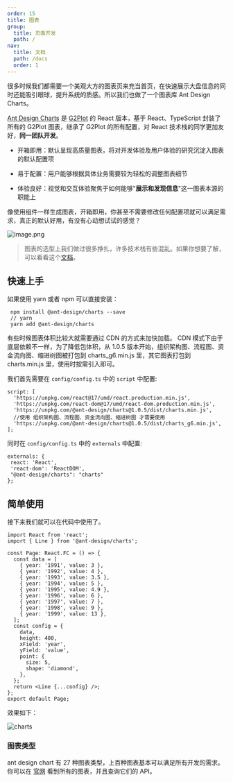 ```yaml
---
order: 15
title: 图表
group:
  title: 页面开发
  path: /
nav:
  title: 文档
  path: /docs
  order: 1
---
```


很多时候我们都需要一个美观大方的图表页来充当首页，在快速展示大盘信息的同时还能吸引眼球，提升系统的质感。所以我们也做了一个图表库 Ant Design Charts。

[Ant Design Charts](https://charts.ant.design/zh-CN/guide) 是 [G2Plot](https://antv-g2plot.gitee.io/zh/examples/gallery) 的 React 版本，基于 React、TypeScript 封装了所有的 G2Plot 图表，继承了 G2Plot 的所有配置，对 React 技术栈的同学更加友好，<b>同一团队开发</b>。

- 开箱即用：默认呈现高质量图表，将对开发体验及用户体验的研究沉淀入图表的默认配置项

- 易于配置：用户能够根据具体业务需要较为轻松的调整图表细节

- 体验良好：视觉和交互体验聚焦于如何能够"**展示和发现信息**"这一图表本源的职能上

像使用组件一样生成图表，开箱即用，你甚至不需要修改任何配置项就可以满足需求，真正的默认好用，有没有心动想试试的感觉？

![image.png](https://gw.alipayobjects.com/zos/antfincdn/0TC3%26Qgh5c/1586836312040-340d7971-1ac7-4ee6-af81-e2cae2b05963.png)

> 图表的选型上我们做过很多挣扎，许多技术栈有些混乱。如果你想要了解，可以看看这个[文档](https://www.yuque.com/antv/g2plot/iqimgm)。

## 快速上手

如果使用 yarn 或者 npm 可以直接安装：

```shell
 npm install @ant-design/charts --save
 // yarn
 yarn add @ant-design/charts
```

有些时候图表体积比较大就需要通过 CDN 的方式来加快加载。 CDN 模式下由于底层依赖不一样，为了降低包体积，从 1.0.5 版本开始，组织架构图、流程图、资金流向图、缩进树图被打包到 charts_g6.min.js 里，其它图表打包到 charts.min.js 里，使用时按需引入即可。

我们首先需要在 `config/config.ts` 中的 `script` 中配置:

```tsx | pure
script: [
  'https://unpkg.com/react@17/umd/react.production.min.js',
  'https://unpkg.com/react-dom@17/umd/react-dom.production.min.js',
  'https://unpkg.com/@ant-design/charts@1.0.5/dist/charts.min.js',
  //使用 组织架构图、流程图、资金流向图、缩进树图 才需要使用
  'https://unpkg.com/@ant-design/charts@1.0.5/dist/charts_g6.min.js',
];
```

同时在 `config/config.ts` 中的 `externals` 中配置:

```tsx | pure
externals: {
 react: 'React',
 'react-dom': 'ReactDOM',
 "@ant-design/charts": "charts"
};
```

## 简单使用

接下来我们就可以在代码中使用了。

```tsx | pure
import React from 'react';
import { Line } from '@ant-design/charts';

const Page: React.FC = () => {
  const data = [
    { year: '1991', value: 3 },
    { year: '1992', value: 4 },
    { year: '1993', value: 3.5 },
    { year: '1994', value: 5 },
    { year: '1995', value: 4.9 },
    { year: '1996', value: 6 },
    { year: '1997', value: 7 },
    { year: '1998', value: 9 },
    { year: '1999', value: 13 },
  ];
  const config = {
    data,
    height: 400,
    xField: 'year',
    yField: 'value',
    point: {
      size: 5,
      shape: 'diamond',
    },
  };
  return <Line {...config} />;
};
export default Page;
```

效果如下：

![charts](https://gw.alipayobjects.com/zos/antfincdn/ToVbo0z4oy/86A7A0C5-52B8-4892-8A58-9195DD9E9872.png)

### 图表类型

ant design chart 有 27 种图表类型，上百种图表基本可以满足所有开发的需求。你可以在 [官网](https://charts.ant.design/zh-CN/demos/global) 看到所有的图表，并且查询它们的 API。
